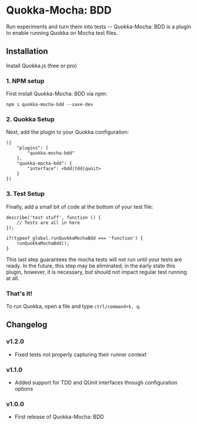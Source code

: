 # Quokka-Mocha: BDD

Run experiments and turn them into tests -- Quokka-Mocha: BDD is a plugin to enable running Quokka on Mocha test files.

## Installation ##

Install Quokka.js (free or pro)

### 1. NPM setup ###

First install Quokka-Mocha: BDD via npm:

`npm i quokka-mocha-bdd --save-dev`

### 2. Quokka Setup ###

Next, add the plugin to your Quokka configuration:

```
({
    "plugins": [
        "quokka-mocha-bdd"
    ],
    "quokka-mocha-bdd": {
        "interface": <bdd|tdd|qunit>
    }
})
```

### 3. Test Setup ###

Finally, add a small bit of code at the bottom of your test file:

```
describe('test stuff', function () {
    // Tests are all in here
});

if(typeof global.runQuokkaMochaBdd === 'function') {
    runQuokkaMochaBdd();
}
```

This last step guarantees the mocha tests will not run until your tests are ready.  In the future, this step may be eliminated; in the early state this plugin, however, it is necessary, but should not impact regular test running at all.

### That's it! ###

To run Quokka, open a file and type `ctrl/command+k, q`.

## Changelog ##

### v1.2.0 ###

- Fixed tests not properly capturing their runner context

### v1.1.0 ###

- Added support for TDD and QUnit interfaces through configuration options

### v1.0.0 ###

- First release of Quokka-Mocha: BDD
